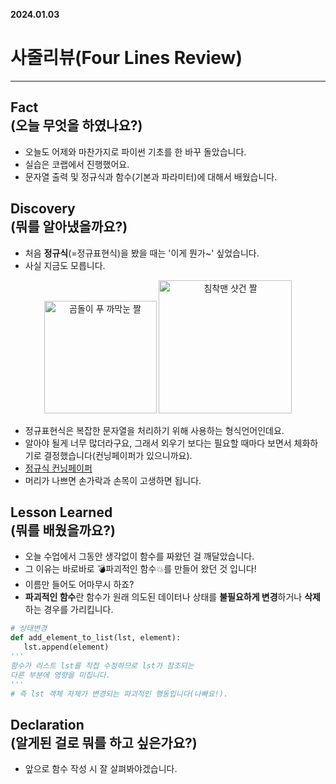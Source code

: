 **2024.01.03**
# 사줄리뷰(Four Lines Review) 
---

## Fact<br>(오늘 무엇을 하였나요?)</br>
- 오늘도 어제와 마찬가지로 파이썬 기초를 한 바꾸 돌았습니다.
- 실습은 코랩에서 진행했어요.
- 문자열 출력 및 정규식과 함수(기본과 파라미터)에 대해서 배웠습니다.

## Discovery<br>(뭐를 알아냈을까요?)</br>
- 처음 **정규식**(=정규표현식)을 봤을 때는 '이게 뭔가~' 싶었습니다.
- 사실 지금도 모릅니다.

<figure style="text-align: center;">
    <img src="https://github.com/user-attachments/assets/9d435e3b-6102-46be-906a-14067737faa7" alt="곰돌이 푸 까막눈 짤" width="180">
    <img src="https://github.com/user-attachments/assets/0878044a-0550-4c3c-bc88-a1b1c926ee07" alt="침착맨 샷건 짤" width = "213">
</figure>

- 정규표현식은 복잡한 문자열을 처리하기 위해 사용하는 형식언어인데요.
- 알아야 될게 너무 많더라구요, 그래서 외우기 보다는 필요할 때마다 보면서 체화하기로 결정했습니다(컨닝페이퍼가 있으니까요).
- [정규식 컨닝페이퍼](https://regexr.com/)
- 머리가 나쁘면 손가락과 손목이 고생하면 됩니다.

## Lesson Learned<br>(뭐를 배웠을까요?)</br>
- 오늘 수업에서 그동안 생각없이 함수를 짜왔던 걸 깨달았습니다.
- 그 이유는 바로바로 :bomb:파괴적인 함수:boom:를 만들어 왔던 것 입니다!
- 이름만 들어도 어마무시 하죠?
- **파괴적인 함수**란 함수가 원래 의도된 데이터나 상태를 **불필요하게 변경**하거나 **삭제**하는 경우를 가리킵니다.
>
 ~~~ python 
 # 상태변경
 def add_element_to_list(lst, element):
    lst.append(element)
 ''' 
 함수가 리스트 lst를 직접 수정하므로 lst가 참조되는
 다른 부분에 영향을 미칩니다.
 '''
 # 즉 lst 객체 자체가 변경되는 파괴적인 행동입니다(나빠요!).
 ~~~

## Declaration<br>(알게된 걸로 뭐를 하고 싶은가요?)</br>
- 앞으로 함수 작성 시 잘 살펴봐야겠습니다.